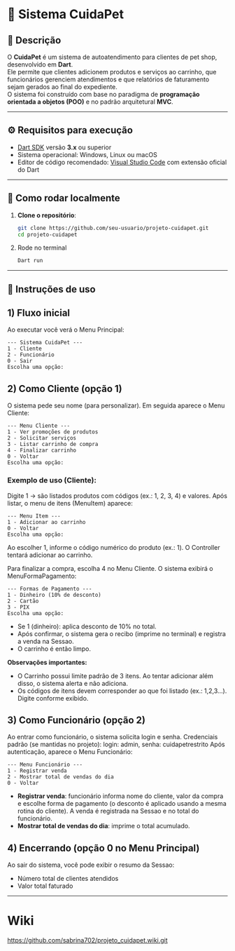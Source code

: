 # 🐾 Sistema CuidaPet

## 📖 Descrição
O **CuidaPet** é um sistema de autoatendimento para clientes de pet shop, desenvolvido em **Dart**.  
Ele permite que clientes adicionem produtos e serviços ao carrinho, que funcionários gerenciem atendimentos e que relatórios de faturamento sejam gerados ao final do expediente.  
O sistema foi construído com base no paradigma de **programação orientada a objetos (POO)** e no padrão arquitetural **MVC**.

---

## ⚙️ Requisitos para execução
- [Dart SDK](https://dart.dev/get-dart) versão **3.x** ou superior  
- Sistema operacional: Windows, Linux ou macOS  
- Editor de código recomendado: [Visual Studio Code](https://code.visualstudio.com/) com extensão oficial do Dart  

---

## 🚀 Como rodar localmente

1. **Clone o repositório**:
   ```bash
   git clone https://github.com/seu-usuario/projeto-cuidapet.git
   cd projeto-cuidapet
2. Rode no terminal
   ```bash
   Dart run

---

## 🚀 Instruções de uso
## 1) Fluxo inicial
Ao executar você verá o Menu Principal:
```
--- Sistema CuidaPet ---
1 - Cliente
2 - Funcionário
0 - Sair
Escolha uma opção:
```

## 2) Como Cliente (opção 1)
O sistema pede seu nome (para personalizar).
Em seguida aparece o Menu Cliente:
```
--- Menu Cliente ---
1 - Ver promoções de produtos
2 - Solicitar serviços
3 - Listar carrinho de compra
4 - Finalizar carrinho
0 - Voltar
Escolha uma opção:
```

### Exemplo de uso (Cliente):
Digite 1 → são listados produtos com códigos (ex.: 1, 2, 3, 4) e valores.
Após listar, o menu de itens (MenuItem) aparece:
```
--- Menu Item ---
1 - Adicionar ao carrinho
0 - Voltar
Escolha uma opção:
```
Ao escolher 1, informe o código numérico do produto (ex.: 1). O Controller tentará adicionar ao carrinho.

Para finalizar a compra, escolha 4 no Menu Cliente. O sistema exibirá o MenuFormaPagamento:
```
--- Formas de Pagamento ---
1 - Dinheiro (10% de desconto)
2 - Cartão
3 - PIX
Escolha uma opção:
```

* Se 1 (dinheiro): aplica desconto de 10% no total.
* Após confirmar, o sistema gera o recibo (imprime no terminal) e registra a venda na Sessao.
* O carrinho é então limpo.

**Observações importantes:**
* O Carrinho possui limite padrão de 3 itens. Ao tentar adicionar além disso, o sistema alerta e não adiciona.
* Os códigos de itens devem corresponder ao que foi listado (ex.: 1,2,3...). Digite conforme exibido.

## 3) Como Funcionário (opção 2)
Ao entrar como funcionário, o sistema solicita login e senha.
Credenciais padrão (se mantidas no projeto): login: admin, senha: cuidapetrestrito
Após autenticação, aparece o Menu Funcionário:
```
--- Menu Funcionário ---
1 - Registrar venda
2 - Mostrar total de vendas do dia
0 - Voltar
```

* **Registrar venda**: funcionário informa nome do cliente, valor da compra e escolhe forma de pagamento (o desconto é aplicado usando a mesma rotina do cliente). A venda é registrada na Sessao e no total do funcionário.
* **Mostrar total de vendas do dia**: imprime o total acumulado.

## 4) Encerrando (opção 0 no Menu Principal)
Ao sair do sistema, você pode exibir o resumo da Sessao:
* Número total de clientes atendidos
* Valor total faturado

---

# Wiki
https://github.com/sabrina702/projeto_cuidapet.wiki.git

